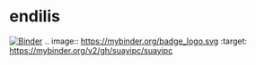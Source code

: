 # endilis
[![Binder](https://mybinder.org/badge_logo.svg)](https://mybinder.org/v2/gh/suayipc/suayipc)
.. image:: https://mybinder.org/badge_logo.svg
 :target: https://mybinder.org/v2/gh/suayipc/suayipc
